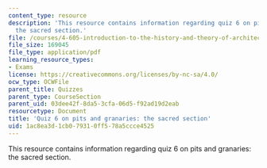```yaml
---
content_type: resource
description: 'This resource contains information regarding quiz 6 on pits and granaries:
  the sacred section.'
file: /courses/4-605-introduction-to-the-history-and-theory-of-architecture-spring-2012/1ac8ea3d1cb079310ff578a5ccce4525_MIT4_605S12_quiz06.pdf
file_size: 169045
file_type: application/pdf
learning_resource_types:
- Exams
license: https://creativecommons.org/licenses/by-nc-sa/4.0/
ocw_type: OCWFile
parent_title: Quizzes
parent_type: CourseSection
parent_uid: 03dee42f-8da5-3cfa-06d5-f92ad19d2eab
resourcetype: Document
title: 'Quiz 6 on pits and granaries: the sacred section'
uid: 1ac8ea3d-1cb0-7931-0ff5-78a5ccce4525
---
```

This resource contains information regarding quiz 6 on pits and granaries: the sacred section.